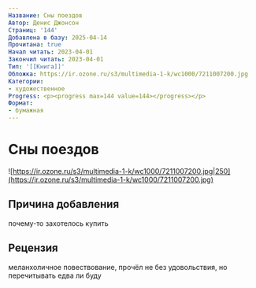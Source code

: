 ```yaml
---
Название: Сны поездов
Автор: Денис Джонсон
Страниц: '144'
Добавлена в базу: 2025-04-14
Прочитана: true
Начал читать: 2023-04-01
Закончил читать: 2023-04-01
Тип: '[[Книга]]'
Обложка: https://ir.ozone.ru/s3/multimedia-1-k/wc1000/7211007200.jpg
Категории:
- художественное
Progress: <p><progress max=144 value=144></progress></p>
Формат:
- бумажная
---
```

# Сны поездов

![https://ir.ozone.ru/s3/multimedia-1-k/wc1000/7211007200.jpg|250](https://ir.ozone.ru/s3/multimedia-1-k/wc1000/7211007200.jpg)

## Причина добавления

почему-то захотелось купить

## Рецензия

меланхоличное повествование, прочёл не без удовольствия, но перечитывать едва ли буду